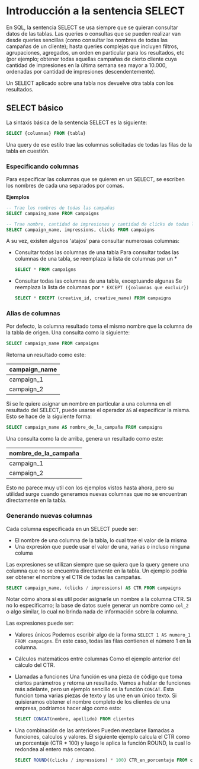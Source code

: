 # Introducción a la sentencia SELECT

En SQL, la sentencia SELECT se usa siempre que se quieran consultar datos de las tablas. Las queries o consultas que se pueden realizar van desde queries sencillas (como consultar los nombres de todas las campañas de un cliente); hasta queries complejas que incluyen filtros, agrupaciones, agregados, un orden en particular para los resultados, etc (por ejemplo; obtener todas aquellas campañas de cierto cliente cuya cantidad de impresiones en la última semana sea mayor a 10.000, ordenadas por cantidad de impresiones descendentemente).

Un SELECT aplicado sobre una tabla nos devuelve otra tabla con los resultados.

## SELECT básico

La sintaxis básica de la sentencia SELECT es la siguiente:

``` sql
SELECT {columnas} FROM {tabla}
```

Una query de ese estilo trae las columnas solicitadas de todas las filas de la tabla en cuestión.


### Especificando columnas

Para especificar las columnas que se quieren en un SELECT, se escriben los nombres de cada una separados por comas.

**Ejemplos**

``` sql
-- Trae los nombres de todas las campañas
SELECT campaing_name FROM campaigns

-- Trae nombre, cantidad de impresiones y cantidad de clicks de todas las campañas
SELECT campaign_name, impressions, clicks FROM campaigns
```

A su vez, existen algunos 'atajos' para consultar numerosas columnas:

* Consultar todas las columnas de una tabla
    Para consultar todas las columnas de una tabla, se reemplaza la lista de columnas por un *
    ``` sql
    SELECT * FROM campaigns
    ```
* Consultar todas las columnas de una tabla, exceptuando algunas
    Se reemplaza la lista de columnas por `* EXCEPT ({columnas que excluir})`
    ``` sql
    SELECT * EXCEPT (creative_id, creative_name) FROM campaigns
    ```

### Alias de columnas

Por defecto, la columna resultado toma el mismo nombre que la columna de la tabla de origen. Una consulta como la siguiente:

``` sql
SELECT campaign_name FROM campaigns
```

Retorna un resultado como este:

| campaign_name |
|---------------|
| campaign_1    |
| campaign_2    |

Si se le quiere asignar un nombre en particular a una columna en el resultado del SELECT, puede usarse el operador `AS` al especificar la misma. Esto se hace de la siguiente forma:

``` sql
SELECT campaign_name AS nombre_de_la_campaña FROM campaigns
```

Una consulta como la de arriba, genera un resultado como este:

| nombre_de_la_campaña |
|----------------------|
| campaign_1           |
| campaign_2           |

Esto no parece muy util con los ejemplos vistos hasta ahora, pero su utilidad surge cuando generamos nuevas columnas que no se encuentran directamente en la tabla.

### Generando nuevas columnas

Cada columna especificada en un SELECT puede ser:

* El nombre de una columna de la tabla, lo cual trae el valor de la misma
* Una expresión que puede usar el valor de una, varias o incluso ninguna columa

Las expresiones se utilizan siempre que se quiera que la query genere una columna que no se encuentra directamente en la tabla. Un ejemplo podría ser obtener el nombre y el CTR de todas las campañas.

``` sql
SELECT campaign_name, (clicks / impressions) AS CTR FROM campaigns
```

Notar cómo ahora sí es util poder asignarle un nombre a la columna CTR. Si no lo especificamo; la base de datos suele generar un nombre como `col_2` o algo similar, lo cual no brinda nada de información sobre la columna.

Las expresiones puede ser:

* Valores únicos
    Podemos escribir algo de la forma `SELECT 1 AS numero_1 FROM campaigns`. En este caso, todas las filas contienen el número 1 en la columna.

* Cálculos matemáticos entre columnas
    Como el ejemplo anterior del cálculo del CTR.

* Llamadas a funciones
    Una función es una pieza de código que toma ciertos parámetros y retorna un resultado. Vamos a hablar de funciones más adelante, pero un ejemplo sencillo es la función `CONCAT`. Esta funcion toma varias piezas de texto y las une en un único texto. Si quisieramos obtener el nombre completo de los clientes de una empresa, podriamos hacer algo como esto:

    ``` sql
    SELECT CONCAT(nombre, apellido) FROM clientes
    ```

* Una combinación de las anteriores
    Pueden mezclarse llamadas a funciones, calculos y valores. El siguiente ejemplo calcula el CTR como un porcentaje (CTR * 100) y luego le aplica la función ROUND, la cual lo redondea al entero más cercano.

    ``` sql
    SELECT ROUND((clicks / impressions) * 100) CTR_en_porcentaje FROM campaigns
    ```
